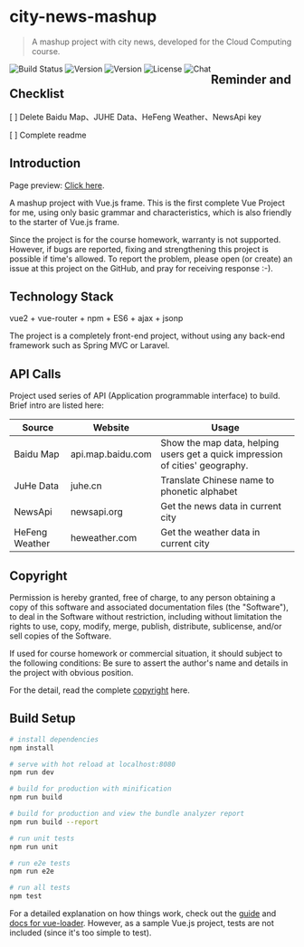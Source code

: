 

# city-news-mashup
  
> A mashup project with city news, developed for the Cloud Computing course.

<div style="float:left;"> 
<img src="https://img.shields.io/badge/deploy-success-brightgreen.svg?style=popout&logo=dev.to" alt="Build Status">  <img src="https://img.shields.io/badge/version-1.0-green.svg?style=popout&logo=dev.to" alt="Version">
<img src="https://img.shields.io/badge/npm-v2.6.10-blue.svg?style=popout&logo=npm" alt="Version">
<img src="https://img.shields.io/badge/license-MIT-red.svg?style=popout&logo=dev.to" alt="License">
<img src="https://img.shields.io/badge/chat-on%20discord-7289da.svg?style=popout&logo=wechat" alt="Chat">
</div>


## Reminder and Checklist

[ ] Delete Baidu Map、JUHE Data、HeFeng Weather、NewsApi key

[ ] Complete readme

## Introduction

Page preview: [Click here](http://13.113.117.126:8080/dist/).

A mashup project with Vue.js frame. This is the first complete Vue Project for me, using only basic grammar and characteristics, which is also friendly to the starter of Vue.js frame. 

Since the project is for the course homework, warranty is not supported. However, if bugs are reported, fixing and strengthening this project is possible if time's allowed. To report the problem, please open (or create) an issue at this project on the GitHub, and pray for receiving response :-).  

## Technology Stack

vue2 + vue-router + npm + ES6 + ajax + jsonp

The project is a completely front-end project, without using any back-end framework such as Spring MVC or Laravel.

## API Calls

Project used series of API (Application programmable interface) to build. Brief intro are listed here:

| Source         | Website                  | Usage                                                        |
| -------------- | ------------------------ | ------------------------------------------------------------ |
| Baidu Map      | api.map.baidu.com        | Show the map data, helping users get a quick impression of cities' geography. |
| JuHe Data      | juhe.cn | Translate Chinese name to phonetic alphabet                  |
| NewsApi        | newsapi.org              | Get the news data in current city                            |
| HeFeng Weather | heweather.com       | Get the weather data in current city                         |

## Copyright

Permission is hereby granted, free of charge, to any person obtaining a copy of this software and associated documentation files (the "Software"), to deal in the Software without restriction, including without limitation the rights to use, copy, modify, merge, publish, distribute, sublicense, and/or sell copies of the Software.

If used for course homework or commercial situation, it should subject to the following conditions: Be sure to assert the author's name and details in the project with obvious position.

For the detail, read the complete [copyright](./LICENSE) here.

## Build Setup

``` bash
# install dependencies
npm install

# serve with hot reload at localhost:8080
npm run dev

# build for production with minification
npm run build

# build for production and view the bundle analyzer report
npm run build --report

# run unit tests
npm run unit

# run e2e tests
npm run e2e

# run all tests
npm test
```

For a detailed explanation on how things work, check out the [guide](http://vuejs-templates.github.io/webpack/) and [docs for vue-loader](http://vuejs.github.io/vue-loader). However, as a sample Vue.js project, tests are not included (since it's too simple to test).
